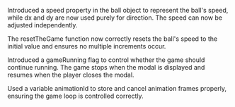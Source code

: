  Introduced a speed property in the ball object to represent the ball's speed, while dx and dy are now used purely for direction. The speed can now be adjusted independently.

 The resetTheGame function now correctly resets the ball's speed to the initial value and ensures no multiple increments occur.

 Introduced a gameRunning flag to control whether the game should continue running. The game stops when the modal is displayed and resumes when the player closes the modal.

Used a variable animationId to store and cancel animation frames properly, ensuring the game loop is controlled correctly.